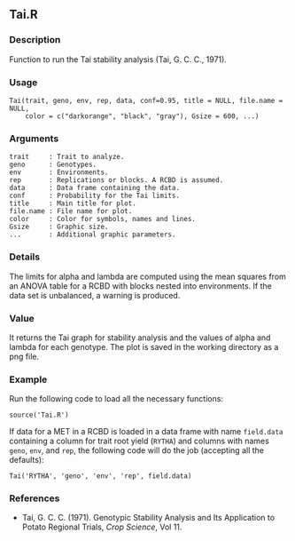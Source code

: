 Tai.R
------

### Description

Function to run the Tai stability analysis (Tai, G. C. C., 1971).

### Usage

```{r eval=F}
Tai(trait, geno, env, rep, data, conf=0.95, title = NULL, file.name = NULL,
    color = c("darkorange", "black", "gray"), Gsize = 600, ...)
```

### Arguments

```
trait     : Trait to analyze.
geno      : Genotypes.
env       : Environments.
rep       : Replications or blocks. A RCBD is assumed.
data      : Data frame containing the data.
conf      : Probability for the Tai limits.
title     : Main title for plot.
file.name : File name for plot.
color     : Color for symbols, names and lines.
Gsize     : Graphic size.
...       : Additional graphic parameters.
```

### Details
The limits for alpha and lambda are computed using the mean squares from an ANOVA table for
a RCBD with blocks nested into environments. If the data set is unbalanced, a warning is produced.

### Value
It returns the Tai graph for stability analysis and the values of alpha and lambda for each
genotype. The plot is saved in the working directory as a png file.

### Example

Run the following code to load all the necessary functions:

```{r eval=F}
source('Tai.R')
```

If data for a MET in a RCBD is loaded in a data frame with name `field.data`
containing a column for trait root yield (`RYTHA`) and columns with names `geno`, `env`,
and `rep`, the following code will do the job (accepting all the defaults):
```{r eval=F}
Tai('RYTHA', 'geno', 'env', 'rep', field.data)
```

### References

* Tai, G. C. C. (1971). Genotypic Stability Analysis and Its Application to Potato Regional Trials,
*Crop Science*, Vol 11.
  